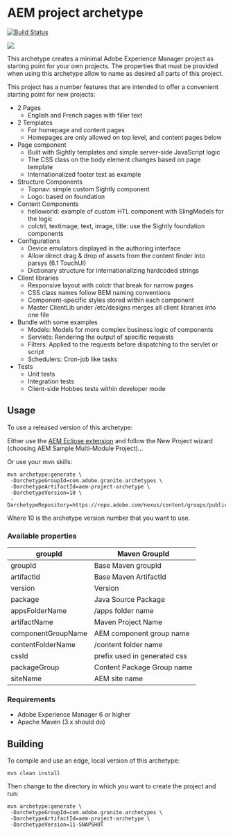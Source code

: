 # AEM project archetype

[![Build Status](https://travis-ci.org/Adobe-Marketing-Cloud/aem-project-archetype.svg?branch=master)](https://travis-ci.org/Adobe-Marketing-Cloud/aem-project-archetype)

![](https://raw.githubusercontent.com/wiki/adobe-marketing-cloud/aem-project-archetype/screenshots/archetype.png)

This archetype creates a minimal Adobe Experience Manager project as starting point for your own projects. The properties that must be provided when using this archetype allow to name as desired all parts of this project.

This project has a number features that are intended to offer a convenient starting point for new projects:

* 2 Pages
  * English and French pages with filler text
* 2 Templates
  * For homepage and content pages
  * Homepages are only allowed on top level, and content pages below
* Page component
  * Built with Sightly templates and simple server-side JavaScript logic
  * The CSS class on the body element changes based on page template
  * Internationalized footer text as example
* Structure Components
  * Topnav: simple custom Sightly component
  * Logo: based on foundation
* Content Components
  * helloworld: example of custom HTL component with SlingModels for the logic
  * colctrl, textimage, text, image, title: use the Sightly foundation components
* Configurations
  * Device emulators displayed in the authoring interface
  * Allow direct drag & drop of assets from the content finder into parsys (6.1 TouchUI)
  * Dictionary structure for internationalizing hardcoded strings
* Client libraries
  * Responsive layout with colctr that break for narrow pages
  * CSS class names follow BEM naming conventions
  * Component-specific styles stored within each component
  * Master ClientLib under /etc/designs merges all client libraries into one file
* Bundle with some examples
  * Models: Models for more complex business logic of components
  * Servlets: Rendering the output of specific requests
  * Filters: Applied to the requests before dispatching to the servlet or script
  * Schedulers: Cron-job like tasks
* Tests
  * Unit tests
  * Integration tests
  * Client-side Hobbes tests within developer mode

## Usage

To use a released version of this archetype:

Either use the [AEM Eclipse extension](https://docs.adobe.com/docs/en/dev-tools/aem-eclipse.html) and follow the New Project wizard (choosing AEM Sample Multi-Module Project)...

Or use your mvn skills:

    mvn archetype:generate \
     -DarchetypeGroupId=com.adobe.granite.archetypes \
     -DarchetypeArtifactId=aem-project-archetype \
     -DarchetypeVersion=10 \
     -DarchetypeRepository=https://repo.adobe.com/nexus/content/groups/public/

Where 10 is the archetype version number that you want to use.

### Available properties

groupId            | Maven GroupId
-------------------|------------------------------
groupId            | Base Maven groupId
artifactId         | Base Maven ArtifactId
version            | Version
package            | Java Source Package
appsFolderName     | /apps folder name
artifactName       | Maven Project Name
componentGroupName | AEM component group name
contentFolderName  | /content folder name
cssId              | prefix used in generated css
packageGroup       | Content Package Group name
siteName           | AEM site name

### Requirements

* Adobe Experience Manager 6 or higher
* Apache Maven (3.x should do)

## Building

To compile and use an edge, local version of this archetype:

    mvn clean install


Then change to the directory in which you want to create the project and run:

    mvn archetype:generate \
     -DarchetypeGroupId=com.adobe.granite.archetypes \
     -DarchetypeArtifactId=aem-project-archetype \
     -DarchetypeVersion=11-SNAPSHOT
